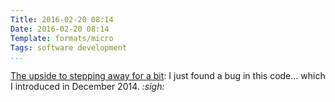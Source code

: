 ```yaml
---
Title: 2016-02-20 08:14
Date: 2016-02-20 08:14
Template: formats/micro
Tags: software development
...
```


[The upside to stepping away for a bit][prev]: I just found a bug in this
code... which I introduced in December 2014. _:sigh:_

[prev]: http://www.chriskrycho.com/2016/2016-02-20-0802.html